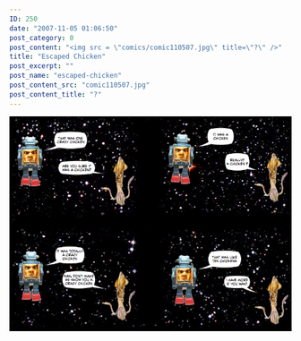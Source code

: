 ```yaml
---
ID: 250
date: "2007-11-05 01:06:50"
post_category: 0
post_content: "<img src = \"comics/comic110507.jpg\" title=\"?\" />"
title: "Escaped Chicken"
post_excerpt: ""
post_name: "escaped-chicken"
post_content_src: "comic110507.jpg"
post_content_title: "?"
---
```



[![?](/comics-hi-res/comic110507.jpg)](/comics-hi-res/comic110507.jpg "?")
